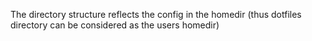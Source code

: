 The directory structure reflects the config in the homedir (thus dotfiles directory can be considered as the users homedir)
